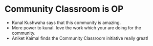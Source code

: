 # Community Classroom is OP

- Kunal Kushwaha says that this community is amazing.
- More power to kunal. love the work which your are doing for the community.
- Aniket Kaimal finds the Community Classroom initiative really great!
